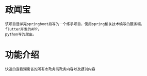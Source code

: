 # 政闻宝
    该项目是学完springboot后写的一个练手项目，使用spring相关技术编写的服务端，flutter开发的APP，
    python写的爬虫。

# 功能介绍
    快速的查看湖南省的所有市政务网政务内容以及报刊内容
